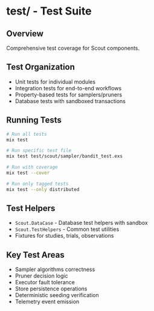 # test/ - Test Suite

## Overview
Comprehensive test coverage for Scout components.

## Test Organization
- Unit tests for individual modules
- Integration tests for end-to-end workflows
- Property-based tests for samplers/pruners
- Database tests with sandboxed transactions

## Running Tests
```bash
# Run all tests
mix test

# Run specific test file
mix test test/scout/sampler/bandit_test.exs

# Run with coverage
mix test --cover

# Run only tagged tests
mix test --only distributed
```

## Test Helpers
- `Scout.DataCase` - Database test helpers with sandbox
- `Scout.TestHelpers` - Common test utilities
- Fixtures for studies, trials, observations

## Key Test Areas
- Sampler algorithms correctness
- Pruner decision logic
- Executor fault tolerance
- Store persistence operations
- Deterministic seeding verification
- Telemetry event emission